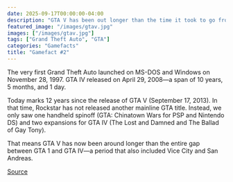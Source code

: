 ```yaml
---
date: 2025-09-17T00:00:00-04:00
description: "GTA V has been out longer than the time it took to go from GTA I to GTA IV today."
featured_image: "/images/gtav.jpg"
images: ["/images/gtav.jpg"]
tags: ["Grand Theft Auto", "GTA"]
categories: "Gamefacts"
title: "Gamefact #2"
---
```


The very first Grand Theft Auto launched on MS-DOS and Windows on November 28, 1997.
GTA IV released on April 29, 2008—a span of 10 years, 5 months, and 1 day.

Today marks 12 years since the release of GTA V (September 17, 2013). In that time, Rockstar has not released another mainline GTA title. Instead, we only saw one handheld spinoff (GTA: Chinatown Wars for PSP and Nintendo DS) and two expansions for GTA IV (The Lost and Damned and The Ballad of Gay Tony).

That means GTA V has now been around longer than the entire gap between GTA 1 and GTA IV—a period that also included Vice City and San Andreas.

[Source](https://en.wikipedia.org/wiki/Grand_Theft_Auto)